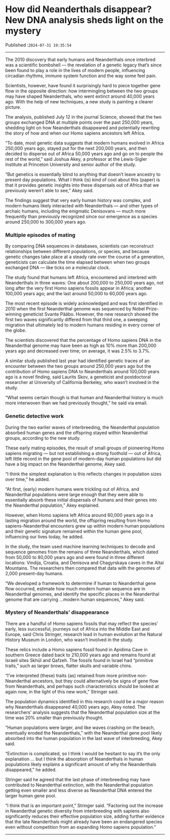 # How did Neanderthals disappear? New DNA analysis sheds light on the mystery

Published :`2024-07-31 19:35:54`

---

The 2010 discovery that early humans and Neanderthals once interbred was a scientific bombshell — the revelation of a genetic legacy that’s since been found to play a role in the lives of modern people, influencing circadian rhythms, immune system function and the way some feel pain.

Scientists, however, have found it surprisingly hard to piece together gene flow in the opposite direction: how intermingling between the two groups may have shaped Neanderthals, who went extinct around 40,000 years ago. With the help of new techniques, a new study is painting a clearer picture.

The analysis, published July 12 in the journal Science, showed that the two groups exchanged DNA at multiple points over the past 250,000 years, shedding light on how Neanderthals disappeared and potentially rewriting the story of how and when our Homo sapiens ancestors left Africa.

“To date, most genetic data suggests that modern humans evolved in Africa 250,000 years ago, stayed put for the next 200,000 years, and then decided to disperse out of Africa 50,000 years ago and go on to people the rest of the world,” said Joshua Akey, a professor at the Lewis-Sigler Institute at Princeton University and senior author of the study.

“But genetics is essentially blind to anything that doesn’t leave ancestry to present day populations. What I think (is) kind of cool about this (paper) is that it provides genetic insights into these dispersals out of Africa that we previously weren’t able to see,” Akey said.

The findings suggest that very early human history was complex, and modern humans likely interacted with Neanderthals — and other types of archaic humans, including the enigmatic Denisovans — much more frequently than previously recognized since our emergence as a species around 250,000 to 300,000 years ago.

### Multiple episodes of mating

By comparing DNA sequences in databases, scientists can reconstruct relationships between different populations, or species, and because genetic changes take place at a steady rate over the course of a generation, geneticists can calculate the time elapsed between when two groups exchanged DNA — like ticks on a molecular clock.

The study found that humans left Africa, encountered and interbred with Neanderthals in three waves: One about 200,000 to 250,000 years ago, not long after the very first Homo sapiens fossils appear in Africa; another 100,000 years ago; and the last around 50,000 to 60,000 years ago.

The most recent episode is widely acknowledged and was first identified in 2010 when the first Neanderthal genome was sequenced by Nobel Prize-winning geneticist Svante Pääbo. However, the new research showed the first two waves significantly differed from that third one, a sweeping migration that ultimately led to modern humans residing in every corner of the globe.

The scientists discovered that the percentage of Homo sapiens DNA in the Neanderthal genome may have been as high as 10% more than 200,000 years ago and decreased over time; on average, it was 2.5% to 3.7%.

A similar study published last year had identified genetic traces of an encounter between the two groups around 250,000 years ago but the contribution of Homo sapiens DNA to Neanderthals around 100,000 years ago is a novel finding, said Laurits Skov, a geneticist and postdoctoral researcher at University of California Berkeley, who wasn’t involved in the study.

“What seems certain though is that human and Neanderthal history is much more interwoven than we had previously thought,” he said via email.

### Genetic detective work

During the two earlier waves of interbreeding, the Neanderthal population absorbed human genes and the offspring stayed within Neanderthal groups, according to the new study.

These early mating episodes, the result of small groups of pioneering Homo sapiens migrating — but not establishing a strong foothold — out of Africa, left little record in the gene pool of modern-day human populations but did have a big impact on the Neanderthal genome, Akey said.

“I think the simplest explanation is this reflects changes in population sizes over time,” he added.

“At first, (early) modern humans were trickling out of Africa, and Neanderthal populations were large enough that they were able to essentially absorb these initial dispersals of humans and their genes into the Neanderthal population,” Akey explained.

However, when Homo sapiens left Africa around 60,000 years ago in a lasting migration around the world, the offspring resulting from Homo sapiens-Neanderthal encounters grew up within modern human populations and their genetic signature remained within the human gene pool, influencing our lives today, he added.

In the study, the team used machine learning techniques to decode and sequence genomes from the remains of three Neanderthals, which dated from 50,000 to 80,000 years ago and were found in three different locations: Vindija, Croatia, and Denisova and Chagyrskaya caves in the Altai Mountains. The researchers then compared that data with the genomes of 2,000 present-day humans.

“We developed a framework to determine if human to Neanderthal gene flow occurred, estimate how much modern human sequence are in Neanderthal genomes, and identify the specific places in the Neanderthal genome that are carrying …modern human sequences,” Akey said.

### Mystery of Neanderthals’ disappearance

There are a handful of Homo sapiens fossils that may reflect the species’ early, less successful, journeys out of Africa into the Middle East and Europe, said Chris Stringer, research lead in human evolution at the Natural History Museum in London, who wasn’t involved in the study.

These relics include a Homo sapiens fossil found in Apidima Cave in southern Greece dated back to 210,000 years ago and remains found at Israeli sites Skhūl and Qafzeh. The fossils found in Israel had “primitive traits,” such as larger brows, flatter skulls and variable chins.

“I’ve interpreted (these) traits (as) retained from more primitive non-Neanderthal ancestors, but they could alternatively be signs of gene flow from Neanderthals, and perhaps such characteristics should be looked at again now, in the light of this new work,” Stringer said.

The population dynamics identified in this research could be a major reason why Neanderthals disappeared 40,000 years ago, Akey noted. The researchers’ analysis suggests that the Neanderthal population size at the time was 20% smaller than previously thought.

“Human populations were larger, and like waves crashing on the beach, eventually eroded the Neanderthals,” with the Neanderthal gene pool likely absorbed into the human population in the last wave of interbreeding, Akey said.

“Extinction is complicated, so I think I would be hesitant to say it’s the only explanation … but I think the absorption of Neanderthals in human populations likely explains a significant amount of why the Neanderthals disappeared,” he added.

Stringer said he agreed that the last phase of interbreeding may have contributed to Neanderthal extinction, with the Neanderthal population getting even smaller and less diverse as Neanderthal DNA entered the larger human gene pool.

“I think that is an important point,” Stringer said. “Factoring out the increase in Neanderthal genetic diversity from interbreeding with sapiens also significantly reduces their effective population size, adding further evidence that the late Neanderthals might already have been an endangered species even without competition from an expanding Homo sapiens population.”

---

